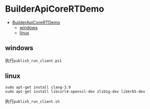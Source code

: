 # BuilderApiCoreRTDemo #

- [BuilderApiCoreRTDemo](#builderapicorertdemo)
  - [windows](#windows)
  - [linux](#linux)

## windows ##

执行`publish_run_client.ps1`

## linux ##

    sudo apt-get install clang-3.9
    sudo apt-get install libcurl4-openssl-dev zlib1g-dev libkrb5-dev

执行`publish_run_client.sh`